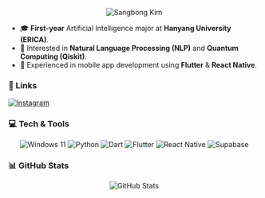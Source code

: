 

<p align="center">
  <img src="https://capsule-render.vercel.app/api?type=waving&color=gradient&height=240&section=header&text=Sangbong%20Kim&fontSize=60" alt="Sangbong Kim" />
</p>

- 🎓 **First-year** Artificial Intelligence major at **Hanyang University (ERICA)**.  
- 🤖 Interested in **Natural Language Processing (NLP)** and **Quantum Computing (Qiskit)**.  
- 📱 Experienced in mobile app development using **Flutter** & **React Native**.

### 🔗 Links  
<a href="https://www.instagram.com/sanggnob/"><img src="https://img.shields.io/badge/Instagram-E4405F.svg?style=for-the-badge&logo=Instagram&logoColor=white" alt="Instagram" /></a>

### 💻 Tech & Tools  
<p align="center">
  <img src="https://img.shields.io/badge/Windows%2011-0078D4?style=for-the-badge&logo=Windows-11&logoColor=white" alt="Windows 11" />
  <img src="https://img.shields.io/badge/Python-3776AB?style=for-the-badge&logo=Python&logoColor=white" alt="Python" />
  <img src="https://img.shields.io/badge/Dart-0175C2?style=for-the-badge&logo=Dart&logoColor=white" alt="Dart" />
  <img src="https://img.shields.io/badge/Flutter-02569B?style=for-the-badge&logo=Flutter&logoColor=white" alt="Flutter" />
  <img src="https://img.shields.io/badge/React_Native-20232A?style=for-the-badge&logo=react&logoColor=61DAFB" alt="React Native" />
  <img src="https://img.shields.io/badge/Supabase-3ECF8E?style=for-the-badge&logo=supabase&logoColor=white" alt="Supabase" />
</p>

### 📊 GitHub Stats  
<p align="center">
  <img src="https://github-readme-stats.vercel.app/api?username=ksbong&show_icons=true&theme=transparent" alt="GitHub Stats" />
</p>
